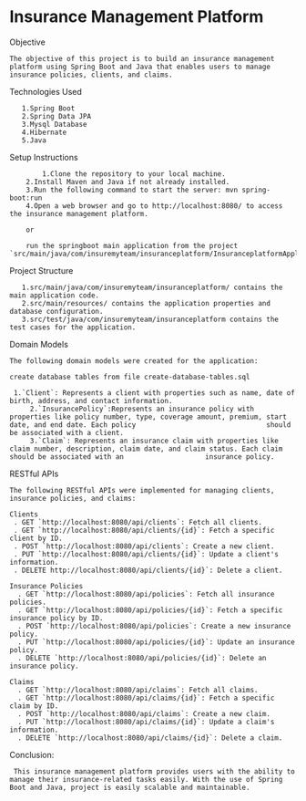 # Insurance Management Platform

Objective
    
    The objective of this project is to build an insurance management platform using Spring Boot and Java that enables users to manage insurance policies, clients, and claims.
    
    
Technologies Used
    
       1.Spring Boot
       2.Spring Data JPA
       3.Mysql Database
       4.Hibernate
       5.Java
			 
			 
Setup Instructions

            1.Clone the repository to your local machine.
	    2.Install Maven and Java if not already installed.
	    3.Run the following command to start the server: mvn spring-boot:run
	    4.Open a web browser and go to http://localhost:8080/ to access the insurance management platform.
	   
	    or
	    
	    run the springboot main application from the project `src/main/java/com/insuremyteam/insuranceplatform/InsuranceplatformApplication.java
	    	
			
Project Structure


       1.src/main/java/com/insuremyteam/insuranceplatform/ contains the main application code.
       2.src/main/resources/ contains the application properties and database configuration.
       3.src/test/java/com/insuremyteam/insuranceplatform contains the test cases for the application.
			 
	
	
Domain Models


    The following domain models were created for the application:
        
	create database tables from file create-database-tables.sql
	
	 1.`Client`: Represents a client with properties such as name, date of birth, address, and contact information.
         2.`InsurancePolicy`:Represents an insurance policy with properties like policy number, type, coverage amount, premium, start date, and end date. Each policy                                should be associated with a client.
         3.`Claim`: Represents an insurance claim with properties like claim number, description, claim date, and claim status. Each claim should be associated with an                    insurance policy.
			
			
			
RESTful APIs



    The following RESTful APIs were implemented for managing clients, insurance policies, and claims:
	
    Clients
     . GET `http://localhost:8080/api/clients`: Fetch all clients.
     . GET `http://localhost:8080/api/clients/{id}`: Fetch a specific client by ID.
     . POST `http://localhost:8080/api/clients`: Create a new client.
     . PUT `http://localhost:8080/api/clients/{id}`: Update a client's information.
     . DELETE http://localhost:8080/api/clients/{id}`: Delete a client.
			
    Insurance Policies
      . GET `http://localhost:8080/api/policies`: Fetch all insurance policies.
      . GET `http://localhost:8080/api/policies/{id}`: Fetch a specific insurance policy by ID.
      . POST `http://localhost:8080/api/policies`: Create a new insurance policy.
      . PUT `http://localhost:8080/api/policies/{id}`: Update an insurance policy.
      . DELETE `http://localhost:8080/api/policies/{id}`: Delete an insurance policy.
			
    Claims
      . GET `http://localhost:8080/api/claims`: Fetch all claims.
      . GET `http://localhost:8080/api/claims/{id}`: Fetch a specific claim by ID.
      . POST `http://localhost:8080/api/claims`: Create a new claim.
      . PUT `http://localhost:8080/api/claims/{id}`: Update a claim's information.
      . DELETE `http://localhost:8080/api/claims/{id}`: Delete a claim.
		
		
Conclusion:

     This insurance management platform provides users with the ability to manage their insurance-related tasks easily. With the use of Spring Boot and Java, project is easily scalable and maintainable.	
		
		
		

